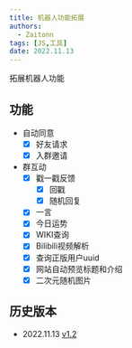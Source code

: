 ```yaml
---
title: 机器人功能拓展
authors: 
  - Zaitonn
tags: [JS,工具]
date: 2022.11.13
---
```


拓展机器人功能

<!--truncate-->

## 功能

- 自动同意
  - [x] 好友请求
  - [x] 入群邀请
- 群互动
  - [x] 戳一戳反馈
    - [x] 回戳
    - [x] 随机回复
  - [x] 一言
  - [x] 今日运势
  - [x] WIKI查询
  - [x] Bilibili视频解析
  - [x] 查询正版用户uuid
  - [x] 网站自动预览标题和介绍
  - [x] 二次元随机图片

## 历史版本

- 2022.11.13 [v1.2](https://download.serein.cc/https://raw.githubusercontent.com/Zaitonn/Serein-Docs/2b9d4f2805bee419f8f2910958560fbf6319ac36/JS/BotExtension/v1.1/BotExtension.js)
